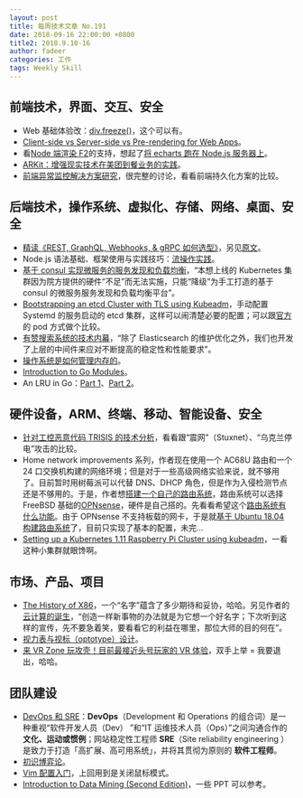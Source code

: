 ```yaml
---
layout: post
title: 每周技术文章 No.191
date: 2018-09-16 22:00:00 +0800
title2: 2018.9.10-16
author: fadeer
categories: 工作
tags: Weekly Skill
---
```


## 前端技术，界面、交互、安全

- Web 基础体验改：[div.freeze()](https://zhuanlan.zhihu.com/p/44488055)，这个可以有。
- [Client-side vs Server-side vs Pre-rendering for Web Apps](https://www.toptal.com/front-end/client-side-vs-server-side-pre-rendering)。
- 看[Node 端渲染 F2](https://antv.alipay.com/zh-cn/f2/3.x/tutorial/node-env.html)的支持，想起了[将 echarts 跑在 Node.js 服务器上](https://github.com/lmk123/blog/issues/61)。
- [ARKit：增强现实技术在美团到餐业务的实践](https://tech.meituan.com/def_ar.html)。
- [前端异常监控解决方案研究](http://cdc.tencent.com/2018/09/13/frontend-exception-monitor-research/)，很完整的讨论，看看前端持久化方案的比较。

## 后端技术，操作系统、虚拟化、存储、网络、桌面、安全

- [精读《REST, GraphQL, Webhooks, & gRPC 如何选型》](https://github.com/dt-fe/weekly/blob/master/72.%E7%B2%BE%E8%AF%BB%E3%80%8AREST%2C%20GraphQL%2C%20Webhooks%2C%20%26%20gRPC%20%E5%A6%82%E4%BD%95%E9%80%89%E5%9E%8B%E3%80%8B.md)，另见[原文](https://nordicapis.com/when-to-use-what-rest-graphql-webhooks-grpc/)。
- Node.js 语法基础、框架使用与实践技巧：[流操作实践](https://github.com/wxyyxc1992/Awesome-CheatSheet/blob/master/ServerSideApplication/WebFramework/Node/Node-CheatSheet.md#stream)。
- [基于 consul 实现微服务的服务发现和负载均衡](https://tonybai.com/2018/09/10/setup-service-discovery-and-load-balance-based-on-consul/)，“本想上线的 Kubernetes 集群因为院方提供的硬件“不足”而无法实施，只能“降级”为手工打造的基于 consul 的微服务服务发现和负载均衡平台”。
- [Bootstrapping an etcd Cluster with TLS using Kubeadm](https://blog.scottlowe.org/2018/08/21/bootstrapping-etcd-cluster-with-tls-using-kubeadm/)，手动配置 Systemd 的服务启动的 etcd 集群，这样可以闹清楚必要的配置；可以跟[官方](https://kubernetes.io/docs/setup/independent/setup-ha-etcd-with-kubeadm/)的 pod 方式做个比较。
- [有赞搜索系统的技术内幕](https://tech.youzan.com/search-tech-2/)，“除了 Elasticsearch 的维护优化之外，我们也开发了上层的中间件来应对不断提高的稳定性和性能要求”。
- [操作系统是如何管理内存的](http://limboy.me/tech/2018/09/14/os-memory.html)。
- [Introduction to Go Modules](https://roberto.selbach.ca/intro-to-go-modules/)。
- An LRU in Go：[Part 1](https://roberto.selbach.ca/an-lru-in-go-part-1/)、[Part 2](https://roberto.selbach.ca/an-lru-in-go-part-2/)。

## 硬件设备，ARM、终端、移动、智能设备、安全

- [针对工控恶意代码 TRISIS 的技术分析](https://paper.seebug.org/701/)，看看跟“震网”（Stuxnet）、“乌克兰停电”攻击的比较。
- Home network improvements 系列，作者现在使用一个 AC68U 路由和一个 24 口交换机构建的网络环境；但是对于一些高级网络实验来说，就不够用了。目前暂时用树莓派可以代替 DNS、DHCP 角色，但是作为入侵检测节点还是不够用的。于是，作者想[搭建一个自己的路由系统](https://www.berthon.eu/2018/home-network-improvements/)，路由系统可以选择 FreeBSD 基础的[OPNsense](https://opnsense.org/)，硬件是自己搭的。先看看希望这个[路由系统有什么功能](https://www.berthon.eu/2018/home-network-improvements-router-from-scratch-1-3/)。由于 OPNsense 不支持板载的网卡，于是就[基于 Ubuntu 18.04 构建路由系统](https://www.berthon.eu/2018/home-network-improvements-building-a-basic-router/)了，目前只实现了基本的配置，未完...
- [Setting up a Kubernetes 1.11 Raspberry Pi Cluster using kubeadm](https://kubecloud.io/setting-up-a-kubernetes-1-11-raspberry-pi-cluster-using-kubeadm-952bbda329c8)，一看这种小集群就眼馋啊。

## 市场、产品、项目

<!--preview-end-->

- [The History of X86](http://happy123.me/blog/2018/09/12/the-history-of-x86/)，一个“名字”蕴含了多少期待和妥协，哈哈。另见作者的[云计算的诞生](http://happy123.me/blog/2018/09/10/yun-ji-suan-de-dan-sheng/)，“创造一样新事物的办法就是为它想一个好名字；下次听到这样的宣传，先不要急着笑，要看看它的利益在哪里，那位大师的目的何在”。
- [视力表与视标（optotype）设计](https://thetype.com/2018/09/15730/)。
- [来 VR Zone 玩攻壳！目前最接近头号玩家的 VR 体验](https://www.douban.com/note/686387386/)，双手上举 = 我要退出，哈哈。

## 团队建设

- [DevOps 和 SRE](https://blog.alswl.com/2018/09/devops-and-sre/)：**DevOps**（Development 和 Operations 的组合词）是一种重视“软件开发人员（Dev） ”和“IT 运维技术人员（Ops）”之间沟通合作的 **文化、运动或惯例**；网站稳定性工程师 **SRE**（Site reliability engineering ）是致力于打造「高扩展、高可用系统」，并将其贯彻为原则的 **软件工程师**。
- [初识博弈论](https://www.opsdev.cn/post/GameTheory.html)。
- [Vim 配置入门](http://www.ruanyifeng.com/blog/2018/09/vimrc.html)，上回用到是关闭鼠标模式。
- [Introduction to Data Mining (Second Edition)](https://www-users.cs.umn.edu/~kumar001/dmbook/index.php)，一些 PPT 可以参考。
